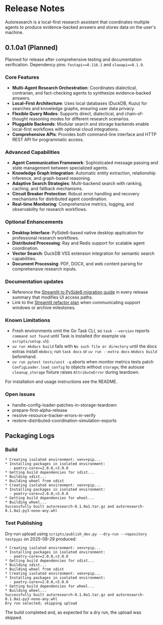 # Release Notes

Autoresearch is a local-first research assistant that coordinates multiple
agents to produce evidence-backed answers and stores data on the user's
machine.

## 0.1.0a1 (Planned)

Planned for release after comprehensive testing and documentation verification.
Dependency pins: `fastapi>=0.116.1` and `slowapi==0.1.9`.

### Core Features

- **Multi-Agent Research Orchestration**: Coordinates dialectical, contrarian, and fact-checking agents to synthesize evidence-backed answers.
- **Local-First Architecture**: Uses local databases (DuckDB, Kuzu) for searches and knowledge graphs, ensuring user data privacy.
- **Flexible Query Modes**: Supports direct, dialectical, and chain-of-thought reasoning modes for different research scenarios.
- **Pluggable Backends**: Modular search and storage backends enable local-first workflows with optional cloud integrations.
- **Comprehensive APIs**: Provides both command-line interface and HTTP REST API for programmatic access.

### Advanced Capabilities

- **Agent Communication Framework**: Sophisticated message passing and state management between specialized agents.
- **Knowledge Graph Integration**: Automatic entity extraction, relationship inference, and graph-based reasoning.
- **Adaptive Search Strategies**: Multi-backend search with ranking, caching, and fallback mechanisms.
- **Circuit Breaker Protection**: Robust error handling and recovery mechanisms for distributed agent coordination.
- **Real-time Monitoring**: Comprehensive metrics, logging, and observability for research workflows.

### Optional Enhancements

- **Desktop Interface**: PySide6-based native desktop application for professional research workflows.
- **Distributed Processing**: Ray and Redis support for scalable agent coordination.
- **Vector Search**: DuckDB VSS extension integration for semantic search capabilities.
- **Document Processing**: PDF, DOCX, and web content parsing for comprehensive research inputs.

### Documentation updates

- Reference the [Streamlit to PySide6 migration guide](guides/streamlit-to-pyside6.md)
  in every release summary that modifies UI access paths.
- Link to the [Streamlit refactor plan](specs/streamlit-refactor-plan.md) when
  communicating support windows or archive milestones.

### Known Limitations

- Fresh environments omit the Go Task CLI, so `task --version` reports
  `command not found` until Task is installed (for example via
  `scripts/setup.sh`).
- `uv run mkdocs build` fails with `No such file or directory` until the docs
  extras install `mkdocs`; run `task docs` or `uv run --extra docs`
  `mkdocs build` beforehand.
- `uv run pytest tests/unit -q` aborts when monitor metrics tests patch
  `ConfigLoader.load_config` to objects without `storage`; the autouse
  `cleanup_storage` fixture raises `AttributeError` during teardown.

For installation and usage instructions see the README.

### Open issues

- handle-config-loader-patches-in-storage-teardown
- prepare-first-alpha-release
- resolve-resource-tracker-errors-in-verify
- restore-distributed-coordination-simulation-exports

## Packaging Logs

### Build

```text
* Creating isolated environment: venv+pip...
* Installing packages in isolated environment:
  - poetry-core>=2.0.0,<3.0.0
* Getting build dependencies for sdist...
* Building sdist...
* Building wheel from sdist
* Creating isolated environment: venv+pip...
* Installing packages in isolated environment:
  - poetry-core>=2.0.0,<3.0.0
* Getting build dependencies for wheel...
* Building wheel...
Successfully built autoresearch-0.1.0a1.tar.gz and autoresearch-0.1.0a1-py3-none-any.whl
```

### Test Publishing

Dry-run upload using ``scripts/publish_dev.py --dry-run --repository testpypi``
on 2025-08-29 produced:

```text
* Creating isolated environment: venv+pip...
* Installing packages in isolated environment:
  - poetry-core>=2.0.0,<3.0.0
* Getting build dependencies for sdist...
* Building sdist...
* Building wheel from sdist
* Creating isolated environment: venv+pip...
* Installing packages in isolated environment:
  - poetry-core>=2.0.0,<3.0.0
* Getting build dependencies for wheel...
* Building wheel...
Successfully built autoresearch-0.1.0a1.tar.gz and autoresearch-0.1.0a1-py3-none-any.whl
Dry run selected; skipping upload
```
The build completed and, as expected for a dry run, the upload was skipped.
